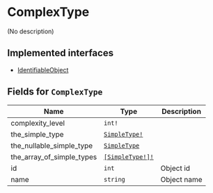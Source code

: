 # ComplexType

(No description)

## Implemented interfaces

* [IdentifiableObject](../Interfaces/IdentifiableObject.md)

## Fields for `ComplexType`
| Name | Type | Description |
|-|-|-|
complexity_level | `int!` | 
the_simple_type | [`SimpleType!`](../ObjectTypes/SimpleType.md) | 
the_nullable_simple_type | [`SimpleType`](../ObjectTypes/SimpleType.md) | 
the_array_of_simple_types | [`[SimpleType!]!`](../ObjectTypes/SimpleType.md) | 
id | `int` | Object id
name | `string` | Object name
